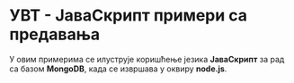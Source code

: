 # УВТ - ЈаваСкрипт примери са предавања

У овим примерима се илуструје коришћење језика **ЈаваСкрипт** за рад са базом **MongoDB**, када се извршава у оквиру **node.js**.